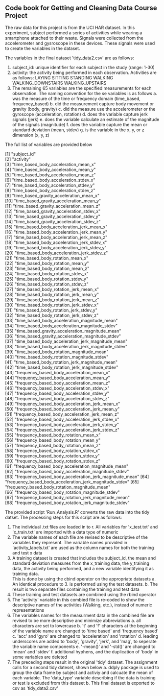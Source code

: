 ## Code book for Getting and Cleaning Data Course Project

The raw data for this project is from the UCI HAR dataset.  In this experiment, subject performed a series of activities while wearing a 
       smartphone attached to their waste.  Signals were collected from the accelerometer and gysroscope in these devices.  These signals
       were used to create the variables in the dataset.


The variables in the final dataset 'tidy_data2.csv' are as follows:

1.  subject_id:  unique identifier for each subject in the study (range: 1-30)
2.  activity:  the activity being performed in each observation.  Activities are as follows:
        LAYING
        SITTING
        STANDING
        WALKING
        WALKING_DOWNSTAIRS
        WALKING_UPSTAIRS
3.  The remaining 65 variables are the specified measurements for each observation. The naming convention for the se variables is as follows
       a.  was the measure of the time or frequency domain (time_based, frequency_based)
       b.  did the measurement capture body movement or gravity (body, gravity)
       c.  did the measure use the accelerometer or the gyroscope (acceleration, rotation)
       d.  does the variable capture jerk signals (jerk)
       e.  does the variable calculate an estimate of the magnitude of the signals (magnitude)
       f.  does the variable capture the mean or standard deviation (mean, stdev)
       g.  is the variable in the x, y, or z dimension (x, y, z)
       
The full list of variables are provided below    
         
 [1] "subject_id"                                            
 [2] "activity"                                              
 [3] "time_based_body_acceleration_mean_x"                   
 [4] "time_based_body_acceleration_mean_y"                   
 [5] "time_based_body_acceleration_mean_z"                   
 [6] "time_based_body_acceleration_stdev_x"                  
 [7] "time_based_body_acceleration_stdev_y"                  
 [8] "time_based_body_acceleration_stdev_z"                  
 [9] "time_based_gravity_acceleration_mean_x"                
[10] "time_based_gravity_acceleration_mean_y"                
[11] "time_based_gravity_acceleration_mean_z"                
[12] "time_based_gravity_acceleration_stdev_x"               
[13] "time_based_gravity_acceleration_stdev_y"               
[14] "time_based_gravity_acceleration_stdev_z"               
[15] "time_based_body_acceleration_jerk_mean_x"              
[16] "time_based_body_acceleration_jerk_mean_y"              
[17] "time_based_body_acceleration_jerk_mean_z"              
[18] "time_based_body_acceleration_jerk_stdev_x"             
[19] "time_based_body_acceleration_jerk_stdev_y"             
[20] "time_based_body_acceleration_jerk_stdev_z"             
[21] "time_based_body_rotation_mean_x"                       
[22] "time_based_body_rotation_mean_y"                       
[23] "time_based_body_rotation_mean_z"                       
[24] "time_based_body_rotation_stdev_x"                      
[25] "time_based_body_rotation_stdev_y"                      
[26] "time_based_body_rotation_stdev_z"                      
[27] "time_based_body_rotation_jerk_mean_x"                  
[28] "time_based_body_rotation_jerk_mean_y"                  
[29] "time_based_body_rotation_jerk_mean_z"                  
[30] "time_based_body_rotation_jerk_stdev_x"                 
[31] "time_based_body_rotation_jerk_stdev_y"                 
[32] "time_based_body_rotation_jerk_stdev_z"                 
[33] "time_based_body_acceleration_magnitude_mean"           
[34] "time_based_body_acceleration_magnitude_stdev"          
[35] "time_based_gravity_acceleration_magnitude_mean"        
[36] "time_based_gravity_acceleration_magnitude_stdev"       
[37] "time_based_body_acceleration_jerk_magnitude_mean"      
[38] "time_based_body_acceleration_jerk_magnitude_stdev"     
[39] "time_based_body_rotation_magnitude_mean"               
[40] "time_based_body_rotation_magnitude_stdev"              
[41] "time_based_body_rotation_jerk_magnitude_mean"          
[42] "time_based_body_rotation_jerk_magnitude_stdev"         
[43] "frequency_based_body_acceleration_mean_x"              
[44] "frequency_based_body_acceleration_mean_y"              
[45] "frequency_based_body_acceleration_mean_z"              
[46] "frequency_based_body_acceleration_stdev_x"             
[47] "frequency_based_body_acceleration_stdev_y"             
[48] "frequency_based_body_acceleration_stdev_z"             
[49] "frequency_based_body_acceleration_jerk_mean_x"         
[50] "frequency_based_body_acceleration_jerk_mean_y"         
[51] "frequency_based_body_acceleration_jerk_mean_z"         
[52] "frequency_based_body_acceleration_jerk_stdev_x"        
[53] "frequency_based_body_acceleration_jerk_stdev_y"        
[54] "frequency_based_body_acceleration_jerk_stdev_z"        
[55] "frequency_based_body_rotation_mean_x"                  
[56] "frequency_based_body_rotation_mean_y"                  
[57] "frequency_based_body_rotation_mean_z"                  
[58] "frequency_based_body_rotation_stdev_x"                 
[59] "frequency_based_body_rotation_stdev_y"                 
[60] "frequency_based_body_rotation_stdev_z"                 
[61] "frequency_based_body_acceleration_magnitude_mean"      
[62] "frequency_based_body_acceleration_magnitude_stdev"     
[63] "frequency_based_body_acceleration_jerk_magnitude_mean" 
[64] "frequency_based_body_acceleration_jerk_magnitude_stdev"
[65] "frequency_based_body_rotation_magnitude_mean"          
[66] "frequency_based_body_rotation_magnitude_stdev"         
[67] "frequency_based_body_rotation_jerk_magnitude_mean"     
[68] "frequency_based_body_rotation_jerk_magnitude_stdev"   
       
       
The provided script 'Run_Analysis.R' converts the raw data into the tidy datset.  The processing steps for this script are as follows:
1.  The individual .txt files are loaded in to r.  All variables for 'x_test.txt' and 'x_train.txt' are imported with a data 
        type of numeric
2.  The variable names of each file are revised to be descriptive of the variables they represent.  The variable names 
        provided in 'activity_labels.txt' are used as the column names for both the training and test x data
3.  A training dataset is created that includes the subject_id, the mean and standard deviation measures from the  x_training data, 
        the y_training data, the activity being performed, and a new variable identifying it as training data.  
        This is done by using the cbind operator on the appropriate datasets
    a.  An identical procedure to 3. is performed using the test datasets. 
    b.  The result is two separate files containing the training and test data
4.  These training and test datasets are combined using the rbind operator
5.  The 'activity' variable in this combied file is re-coded to show the descriptive names of the activities (Walking, etc.), 
        instead of numeric representations
6.  The variables names for the measurment data in the combined file are revised to be more descriptive and minimize abbreviations
    a.  all characters are set to lowercase
    b.  't' and 'f' characters at the beginning of the variable name are changed to 'time based' and 'frequency based'
    c.  'acc' and 'gyro' are changed to 'acceleration' and 'rotation'
    d.  leading underscores are added to 'body', 'gravity', 'jerk', and 'mag', to seperate the variable name components
    e.  '-mean()' and '-std()' are changed to 'mean' and 'stdev'
    f.  additional hyphens, and the duplication of 'body' in some variables are deleted
7.  The preceding steps result in the original 'tidy' dataset.  The assignment calls for a second tidy dateset, shown below
    a.  ddply package is used to group the data frame by subject and activiy and calcuate the mean of each variable.  The 'data_type' 
              variable describing if the data is training or test is excluded from this dataset
    b.  This final dataset is exported to csv as 'tidy_data2.csv'
